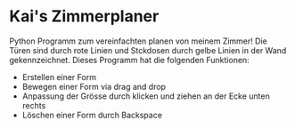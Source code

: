 # Kai's Zimmerplaner
Python Programm zum vereinfachten planen von meinem Zimmer! Die Türen sind durch rote Linien und Stckdosen durch gelbe Linien in der Wand gekennzeichnet.
Dieses Programm hat die folgenden Funktionen:
- Erstellen einer Form
- Bewegen einer Form via drag and drop
- Anpassung der Grösse durch klicken und ziehen an der Ecke unten rechts
- Löschen einer Form durch Backspace
